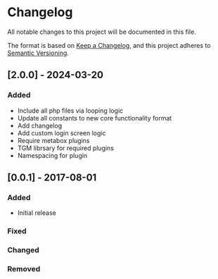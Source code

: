 # Changelog

All notable changes to this project will be documented in this file.

The format is based on [Keep a Changelog](https://keepachangelog.com/en/1.0.0/),
and this project adheres to [Semantic Versioning](https://semver.org/spec/v2.0.0.html).

## [2.0.0] - 2024-03-20

### Added

- Include all php files via looping logic
- Update all constants to new core functionality format
- Add changelog
- Add custom login screen logic
- Require metabox plugins
- TGM librsary for required plugins
- Namespacing for plugin


## [0.0.1] - 2017-08-01

### Added

- Initial release

### Fixed
### Changed
### Removed
